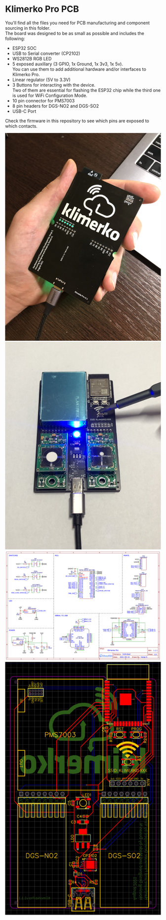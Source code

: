 # Klimerko Pro PCB

You'll find all the files you need for PCB manufacturing and component sourcing in this folder.  
The board was designed to be as small as possible and includes the following:  

- ESP32 SOC
- USB to Serial converter (CP2102)
- WS2812B RGB LED
- 5 exposed auxillary (3 GPIO, 1x Ground, 1x 3v3, 1x 5v).  
You can use them to add additional hardware and/or interfaces to Klimerko Pro.
- Linear regulator (5V to 3.3V)
- 3 Buttons for interacting with the device.  
Two of them are essential for flashing the ESP32 chip while the third one is used for WiFi Configuration Mode.
- 10 pin connector for PMS7003
- 8 pin headers for DGS-NO2 and DGS-SO2
- USB-C Port

Check the firmware in this repository to see which pins are exposed to which contacts.

![Klimerko Pro PCB Back](/extras/photos/6.jpeg)
![Klimerko Pro PCB Front](/extras/photos/4.jpeg)
![Klimerko Pro Schematic](/extras/photos/10.png)
![Klimerko Pro PCB Layout](/extras/photos/9.png)